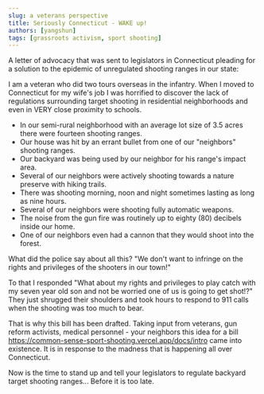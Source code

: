 ```yaml
---
slug: a veterans perspective
title: Seriously Connecticut - WAKE up!
authors: [yangshun]
tags: [grassroots activism, sport shooting]
---
```


A letter of advocacy that was sent to legislators in Connecticut pleading for a solution to the epidemic of unregulated shooting ranges in our state:

I am a veteran who did two tours overseas in the infantry. When I moved to Connecticut for my wife's job I was horrified to discover the lack of regulations surrounding target shooting in residential neighborhoods and even in VERY close proximity to schools.

- In our semi-rural neighborhood with an average lot size of 3.5 acres there were fourteen shooting ranges.
- Our house was hit by an errant bullet from one of our "neighbors" shooting ranges.
- Our backyard was being used by our neighbor for his range's impact area.
- Several of our neighbors were actively shooting towards a nature preserve with hiking trails.
- There was shooting morning, noon and night sometimes lasting as long as nine hours.
- Several of our neighbors were shooting fully automatic weapons.
- The noise from the gun fire was routinely up to eighty (80) decibels inside our home.
- One of our neighbors even had a cannon that they would shoot into the forest.

What did the police say about all this?
"We don't want to infringe on the rights and privileges of the shooters in our town!"

To that I responded "What about my rights and privileges to play catch with my seven year old son and not be worried one of us is going to get shot!?" They just shrugged their shoulders and took hours to respond to 911 calls when the shooting was too much to bear.

That is why this bill has been drafted. Taking input from veterans, gun reform activists, medical personnel - your neighbors this idea for a bill https://common-sense-sport-shooting.vercel.app/docs/intro came into existence. It is in response to the madness that is happening all over Connecticut.

Now is the time to stand up and tell your legislators to regulate backyard target shooting ranges... Before it is too late.
